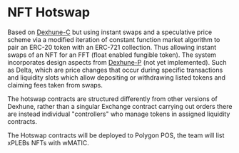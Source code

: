 # NFT Hotswap

Based on [Dexhune-C](https://github.com/Peng-Protocol/Dexhune-C) but using instant swaps and a speculative price scheme via a modified iteration of constant function market algorithm to pair an ERC-20 token with an ERC-721 collection. Thus allowing instant swaps of an NFT for an FFT (float enabled fungible token). 
The system incorporates design aspects from [Dexhune-P](https://medium.com/@genericmage1127/design-proposal-dexhune-marker-foundry-23585152debb) (not yet implemented). Such as Delta, which are price changes that occur during specific transactions and liquidity slots which allow depositing or withdrawing listed tokens and claiming fees taken from swaps. 

The hotswap contracts are structured differently from other versions of Dexhune, rather than a singular Exchange contract carrying out orders there are instead individual "controllers" who manage tokens in assigned liquidity contracts. 

The Hotswap contracts will be deployed to Polygon POS, the team will list xPLEBs NFTs with wMATIC.
